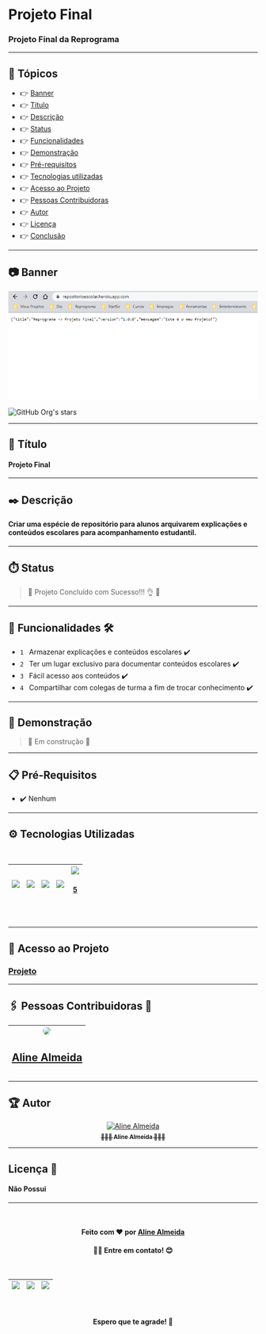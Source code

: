# Projeto Final

### Projeto Final da Reprograma
___
## 🏁 Tópicos
 
  * 👉 [Banner](#📷-banner)
  * 👉 [Título](#📌-título)
  * 👉 [Descrição](#✒️-descrição)
  * 👉 [Status](#⏱️-status)
  * 👉 [Funcionalidades](#🔨-funcionalidades-🛠️)
  * 👉 [Demonstração](#🚀-demonstração)
  * 👉 [Pré-requisitos](#📋-pré-requisitos)
  * 👉 [Tecnologias utilizadas](#⚙️-tecnologias-utilizadas)
  * 👉 [Acesso ao Projeto](#📁-acesso-ao-projeto)
  * 👉 [Pessoas Contribuidoras](#🖇️-pessoas-contribuidoras-🤝)
  * 👉 [Autor](#🏆-autor)
  * 👉 [Licença](#🙏-licença-🔖) 
  * 👉 [Conclusão](#📚-conclusão)
 
 
___

## 📷 Banner
  <p align="center">
    <img alt="foto" title="foto" src="banner.png"/>
  </p>

![GitHub Org's stars](https://img.shields.io/github/stars/camilafernanda?style=social)

___

## 📌 Título

#### Projeto Final

___
## ✒️ Descrição

#### Criar uma espécie de repositório para alunos arquivarem explicações e conteúdos escolares para acompanhamento estudantil.

___
## ⏱️ Status

>  🚀 Projeto Concluído com Sucesso!!! 👌 🚧

___
## 🔨 Funcionalidades 🛠️

- `1 ` Armazenar explicações e conteúdos escolares ✔️
- `2 ` Ter um lugar exclusivo para documentar conteúdos escolares ✔️
- `3 ` Fácil acesso aos conteúdos ✔️
- `4 ` Compartilhar com colegas de turma a fim de trocar conhecimento ✔️
___
## 🚀 Demonstração 

> 🚧 Em construção 🚧

___
## 📋 Pré-Requisitos 

- ✔️ Nenhum

___
## ⚙️ Tecnologias Utilizadas

<br>
<div align="center">

| [<img src="https://upload.wikimedia.org/wikipedia/commons/thumb/9/99/Unofficial_JavaScript_logo_2.svg/480px-Unofficial_JavaScript_logo_2.svg.png" width=100><br>](https://www.javascript.com/) | [<img src="https://brandslogos.com/wp-content/uploads/thumbs/nodejs-logo-vector.svg" width=100><br>](https://nodejs.org/en/) |  [<img src="https://appuals.com/wp-content/uploads/2020/06/intro.jpg" width=100><br>](https://gitforwindows.org/) | [<img src="https://upload.wikimedia.org/wikipedia/commons/thumb/9/93/MongoDB_Logo.svg/2560px-MongoDB_Logo.svg.png" width=100><br>](https://www.mongodb.com/pt-br) | [<img src="https://www.nicepng.com/png/detail/223-2233246_heroku-logo-salesforce-heroku.png" width=100><br><h4>5 </h4>](https://dashboard.heroku.com/) |
| :---: | :---: | :---: | :---: | :---: |
</div>
<br>

___
## 📁 Acesso ao Projeto 

### [Projeto](https://repositorioescolar.herokuapp.com/)

___
## 🖇️ Pessoas Contribuidoras 🤝

<div align="left">

| [<img src="https://avatars.githubusercontent.com/u/99259131?v=4" width=115 style="border-radius: 50%;"><br><h2> Aline Almeida </h2>](https://github.com/AlineAlmeida85) |
| :---: | 
</div>


___
## 🏆 Autor 
<div align="center">
  <a href="https://github.com/AlineAlmeida85">
    <img src="https://avatars.githubusercontent.com/u/99259131?v=4" width="115px;" alt="Aline Almeida"/><br/>
    <sub>
      <b>👩🏽‍💻 Aline Almeida 👩🏽‍🎓</b>
    </sub>
  </a> 
  <a href="https://github.com/AlineAlmeida85" title="Aline Almeida"></a>
</div>

___
## Licença 🔖

#### Não Possui

____
<br>
<div align="center">
  <h4>Feito com ❤️ por 
    <a href="https://github.com/AlineAlmeida85">Aline Almeida</a><h4>👋🏽 Entre em contato! 😊</h4>
  </h4><br>

| [<img src="https://logodownload.org/wp-content/uploads/2018/03/gmail-logo-4-1.png" width=20><br>]() | [<img src="https://seeklogo.com/images/W/whatsapp-icon-logo-BDC0A8063B-seeklogo.com.png" width=25><br>]() |  [<img src="https://cdn-icons-png.flaticon.com/512/174/174857.png" width=20><br>]() |
| :---: | :---: | :---: |

<br>
<h4> Espero que te agrade! 🙏</h4>
</div>
<br>


